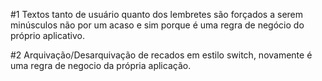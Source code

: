 #1 Textos tanto de usuário quanto dos lembretes são forçados a serem minúsculos não por um acaso e sim porque é uma regra de negócio do próprio aplicativo.

#2 Arquivação/Desarquivação de recados em estilo switch, novamente é uma regra de negocio da própria aplicação.